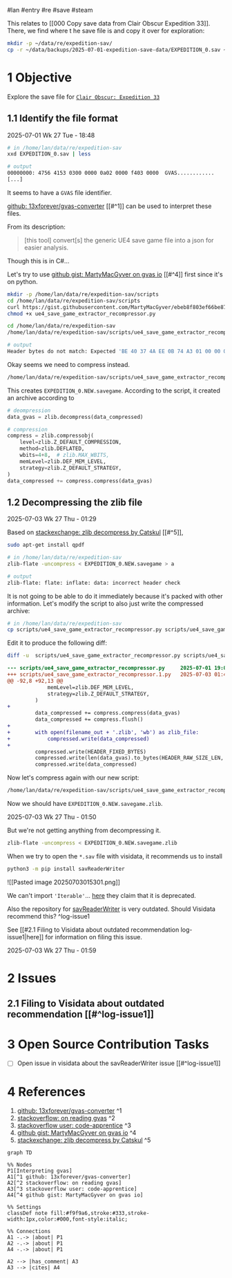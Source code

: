 #lan #entry  #re #save #steam 


This relates to [[000 Copy save data from Clair Obscur Expedition 33]]. There, we find where t he save file is and copy it over for exploration:

```sh
mkdir -p ~/data/re/expedition-sav/
cp -r ~/data/backups/2025-07-01-expedition-save-data/EXPEDITION_0.sav ~/data/re/expedition-sav
```

# 1 Objective

Explore the save file for [`Clair Obscur: Expedition 33`](<https://store.steampowered.com/agecheck/app/1903340/>)

## 1.1 Identify the file format

2025-07-01 Wk 27 Tue - 18:48

```sh
# in /home/lan/data/re/expedition-sav
xxd EXPEDITION_0.sav | less

# output
00000000: 4756 4153 0300 0000 0a02 0000 f403 0000  GVAS............
[...]
```

It seems to have a `GVAS` file identifier.

[github: 13xforever/gvas-converter](<https://github.com/13xforever/gvas-converter>) [[#^1]] can be used to interpret these files.

From its description:

> [this tool] convert[s] the generic UE4 save game file into a json for easier analysis.


Though this is in C#...

Let's try to use [github gist: MartyMacGyver on gvas io](<https://gist.github.com/MartyMacGyver/ebeb8f803ef66be87c7c7d95d000ab42>) [[#^4]] first since it's on python.

```sh
mkdir -p /home/lan/data/re/expedition-sav/scripts
cd /home/lan/data/re/expedition-sav/scripts
curl https://gist.githubusercontent.com/MartyMacGyver/ebeb8f803ef66be87c7c7d95d000ab42/raw/3675e55c48644b75dd8a195c3895579ca9b4229e/ue4_save_game_extractor_recompressor.py > ue4_save_game_extractor_recompressor.py
chmod +x ue4_save_game_extractor_recompressor.py
```

```sh
cd /home/lan/data/re/expedition-sav
/home/lan/data/re/expedition-sav/scripts/ue4_save_game_extractor_recompressor.py --filename EXPEDITION_0.sav --extract

# output
Header bytes do not match: Expected 'BE 40 37 4A EE 0B 74 A3 01 00 00 00' got '47 56 41 53 03 00 00 00 0A 02 00 00 '
```

Okay seems we need to compress instead.

```sh
/home/lan/data/re/expedition-sav/scripts/ue4_save_game_extractor_recompressor.py --compress --filename EXPEDITION_0.sav
```

This creates `EXPEDITION_0.NEW.savegame`. According to the script, it created an archive according to

```python
# deompression
data_gvas = zlib.decompress(data_compressed)

# compression
compress = zlib.compressobj(
	level=zlib.Z_DEFAULT_COMPRESSION,
	method=zlib.DEFLATED,
	wbits=4+8,  # zlib.MAX_WBITS,
	memLevel=zlib.DEF_MEM_LEVEL,
	strategy=zlib.Z_DEFAULT_STRATEGY,
)
data_compressed += compress.compress(data_gvas)
```

## 1.2 Decompressing the zlib file

2025-07-03 Wk 27 Thu - 01:29

Based on [stackexchange: zlib decompress by Catskul](<https://unix.stackexchange.com/a/240060>) [[#^5]],

```sh
sudo apt-get install qpdf
```

```sh
# in /home/lan/data/re/expedition-sav
zlib-flate -uncompress < EXPEDITION_0.NEW.savegame > a

# output
zlib-flate: flate: inflate: data: incorrect header check
```

It is not going to be able to do it immediately because it's packed with other information. Let's modify the script to also just write the compressed archive:

```sh
# in /home/lan/data/re/expedition-sav
cp scripts/ue4_save_game_extractor_recompressor.py scripts/ue4_save_game_extractor_recompressor.1.py
```

Edit it to produce the following diff:

```sh
diff -u  scripts/ue4_save_game_extractor_recompressor.py scripts/ue4_save_game_extractor_recompressor.1.py
```

```diff
--- scripts/ue4_save_game_extractor_recompressor.py     2025-07-01 19:05:22.561601097 +0300
+++ scripts/ue4_save_game_extractor_recompressor.1.py   2025-07-03 01:41:51.026114272 +0300
@@ -92,8 +92,13 @@
             memLevel=zlib.DEF_MEM_LEVEL,
             strategy=zlib.Z_DEFAULT_STRATEGY,
         )
+
         data_compressed += compress.compress(data_gvas)
         data_compressed += compress.flush()
+
+        with open(filename_out + '.zlib', 'wb') as zlib_file:
+            compressed.write(data_compressed)
+
         compressed.write(HEADER_FIXED_BYTES)
         compressed.write(len(data_gvas).to_bytes(HEADER_RAW_SIZE_LEN, byteorder='little'))
         compressed.write(data_compressed)
```

Now let's compress again with our new script:

```sh
/home/lan/data/re/expedition-sav/scripts/ue4_save_game_extractor_recompressor.1.py --compress --filename EXPEDITION_0.sav
```

Now we should have `EXPEDITION_0.NEW.savegame.zlib`.

2025-07-03 Wk 27 Thu - 01:50

But we're not getting anything from decompressing it.

```sh
zlib-flate -uncompress < EXPEDITION_0.NEW.savegame.zlib
```

When we try to open the `*.sav` file with visidata, it recommends us to install

```sh
python3 -m pip install savReaderWriter
```

![[Pasted image 20250703015301.png]]

We can't import `'Iterable'`... [here](<https://stackoverflow.com/a/69882451/6944447>) they claim that it is deprecated.

Also the repository for [savReaderWriter](<https://bitbucket.org/fomcl/savreaderwriter/src/master/>) is very outdated. Should Visidata recommend this? ^log-issue1

See [[#2.1 Filing to Visidata about outdated recommendation log-issue1|here]] for information on filing this issue.

2025-07-03 Wk 27 Thu - 01:59


# 2 Issues

## 2.1 Filing to Visidata about outdated recommendation [[#^log-issue1]]




# 3 Open Source Contribution Tasks

- [ ] Open issue in visidata about the savReaderWriter issue [[#^log-issue1]]


# 4 References
1. [github: 13xforever/gvas-converter](<https://github.com/13xforever/gvas-converter>) ^1
2. [stackoverflow: on reading gvas](<https://stackoverflow.com/questions/76498125/read-sav-file-with-gvas-format-in-python>) ^2
3. [stackoverflow user: code-apprentice](<https://stackoverflow.com/users/1440565/code-apprentice>) ^3
4. [github gist: MartyMacGyver on gvas io](<https://gist.github.com/MartyMacGyver/ebeb8f803ef66be87c7c7d95d000ab42>) ^4
5. [stackexchange: zlib decompress by Catskul](<https://unix.stackexchange.com/a/240060>) ^5

```mermaid
graph TD

%% Nodes
P1[Interpreting gvas]
A1[^1 github: 13xforever/gvas-converter]
A2[^2 stackoverflow: on reading gvas]
A3[^3 stackoverflow user: code-apprentice]
A4[^4 github gist: MartyMacGyver on gvas io]

%% Settings
classDef note fill:#f9f9a6,stroke:#333,stroke-width:1px,color:#000,font-style:italic;

%% Connections
A1 -.-> |about| P1
A2 -.-> |about| P1
A4 -.-> |about| P1

A2 --> |has_comment| A3
A3 --> |cites| A4
```
